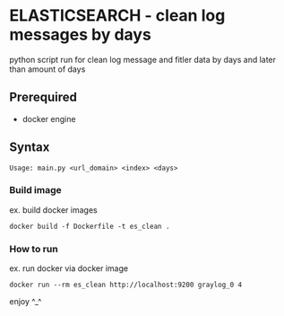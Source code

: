 # ELASTICSEARCH - clean log messages by days

python script run for clean log message and fitler data by days and later than amount of days

## Prerequired
- docker engine

## Syntax

```
Usage: main.py <url_domain> <index> <days>
```


### Build image

ex. build docker images

```
docker build -f Dockerfile -t es_clean .
```

### How to run

ex. run docker via docker image

```
docker run --rm es_clean http://localhost:9200 graylog_0 4
```

enjoy ^_^